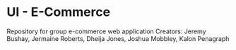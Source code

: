 # UI - E-Commerce
Repository for group e-commerce web application
Creators: Jeremy Bushay, Jermaine Roberts, Dheija Jones, Joshua Mobbley, Kalon Penagraph
